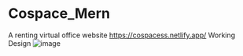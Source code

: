 # Cospace_Mern
A renting virtual office website
https://cospacess.netlify.app/
Working Design 
![image](https://github.com/ashp1201/Cospace_Mern/assets/113554853/27c002ce-43f9-479b-9982-776fd4eb0403)
